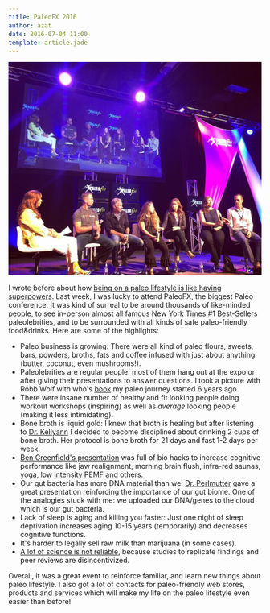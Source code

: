 ```yaml
---
title: PaleoFX 2016
author: azat
date: 2016-07-04 11:00
template: article.jade
---
```


![PaleoFX 2016 Panel: Paleo is growing bigger and business helps it](panel.jpg)

I wrote before about how [being on a paleo lifestyle is like having superpowers](http://azat.co/blog/paleo-superpowers). Last week, I was lucky to attend PaleoFX, the biggest Paleo conference. It was kind of surreal to be around thousands of like-minded people, to see in-person almost all famous New York Times #1 Best-Sellers paleolebrities, and to be surrounded with all kinds of safe paleo-friendly food&drinks. Here are some of the highlights:

* Paleo business is growing: There were all kind of paleo flours, sweets, bars, powders, broths, fats and coffee infused with just about anything (butter, coconut, even mushrooms!).
* Paleolebrities are regular people: most of them hang out at the expo or after giving their presentations to answer questions. I took a picture with Robb Wolf with who's [book](http://amzn.to/1t8KS6J) my paleo journey started 6 years ago.
* There were insane number of healthy and fit looking people doing workout workshops (inspiring) as well as *average* looking people (making it less intimidating).
* Bone broth is liquid gold: I knew that broth is healing but after listening to [Dr. Kellyann](http://amzn.to/1VDS2dY) I decided to become disciplined about drinking 2 cups of bone broth. Her protocol is bone broth for 21 days and fast 1-2 days per week.
* [Ben Greenfield's presentation](https://bengreenfieldfitness.com/paleo16) was full of bio hacks to increase cognitive performance like jaw realignment, morning brain flush, infra-red saunas, yoga, low intensity PEMF and others.
* Our gut bacteria has more DNA material than we: [Dr. Perlmutter](http://amzn.to/1VDS2uC) gave a great presentation reinforcing the importance of our gut biome. One of the analogies stuck with me: we uploaded our DNA/genes to the cloud which is our gut bacteria.
* Lack of sleep is aging and killing you faster: Just one night of sleep deprivation increases aging 10-15 years (temporarily) and decreases cognitive functions.
* It's harder to legally sell raw milk than marijuana (in some cases).
* [A lot of science is not reliable](https://www.instagram.com/p/BF_4shkiXN9/?taken-by=azat_co), because studies to replicate findings and peer reviews are disincentivized.

Overall, it was a great event to reinforce familiar, and learn new things about paleo lifestyle. I also got a lot of contacts for paleo-friendly web stores, products and services which will make my life on the paleo lifestyle even easier than before!
